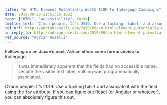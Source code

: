 ```yaml
---
title: "An HTML Element Potentially Worth $18M to Indiegogo Campaigns"
date: 2019-09-25T21:51:16.182Z
tags: ["HTML", "accessibility", forms]
twitter_text: "C’mon people. It’s 2019. Use a fucking `label` and associate it with the field using the `for` attribute. If you can figure out React (or Angular or whatever), you can absolutely figure this out."
ref_url: http://adrianroselli.com/2019/09/an-html-element-potentially-worth-18m-to-indiegogo-campaigns.html
in_reply_to: http://adrianroselli.com/2019/09/an-html-element-potentially-worth-18m-to-indiegogo-campaigns.html
ref_source: "Adrian Roselli"
---
```


Following up on Jason’s post, Adrian offers some forms advice to Indiegogo.

> It was immediately apparent that the fields had no accessible name. Despite the visible text label, nothing was programmatically associated.

C’mon people. It’s 2019. Use a fucking `label` and associate it with the field using the `for` attribute. If you can figure out React (or Angular or whatever), you can absolutely figure this out.
